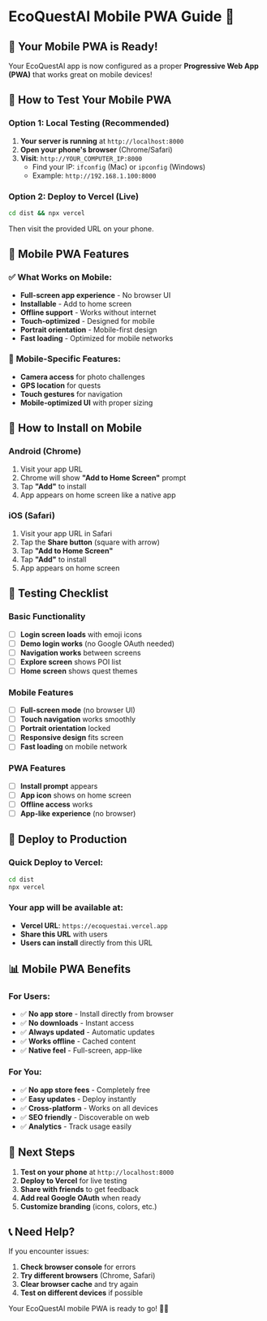 # EcoQuestAI Mobile PWA Guide 📱

## 🎉 Your Mobile PWA is Ready!

Your EcoQuestAI app is now configured as a proper **Progressive Web App (PWA)** that works great on mobile devices!

## 📱 **How to Test Your Mobile PWA**

### **Option 1: Local Testing (Recommended)**
1. **Your server is running** at `http://localhost:8000`
2. **Open your phone's browser** (Chrome/Safari)
3. **Visit**: `http://YOUR_COMPUTER_IP:8000`
   - Find your IP: `ifconfig` (Mac) or `ipconfig` (Windows)
   - Example: `http://192.168.1.100:8000`

### **Option 2: Deploy to Vercel (Live)**
```bash
cd dist && npx vercel
```
Then visit the provided URL on your phone.

## 📲 **Mobile PWA Features**

### ✅ **What Works on Mobile:**
- **Full-screen app experience** - No browser UI
- **Installable** - Add to home screen
- **Offline support** - Works without internet
- **Touch-optimized** - Designed for mobile
- **Portrait orientation** - Mobile-first design
- **Fast loading** - Optimized for mobile networks

### 🎯 **Mobile-Specific Features:**
- **Camera access** for photo challenges
- **GPS location** for quests
- **Touch gestures** for navigation
- **Mobile-optimized UI** with proper sizing

## 📱 **How to Install on Mobile**

### **Android (Chrome)**
1. Visit your app URL
2. Chrome will show **"Add to Home Screen"** prompt
3. Tap **"Add"** to install
4. App appears on home screen like a native app

### **iOS (Safari)**
1. Visit your app URL in Safari
2. Tap the **Share button** (square with arrow)
3. Tap **"Add to Home Screen"**
4. Tap **"Add"** to install
5. App appears on home screen

## 🧪 **Testing Checklist**

### **Basic Functionality**
- [ ] **Login screen loads** with emoji icons
- [ ] **Demo login works** (no Google OAuth needed)
- [ ] **Navigation works** between screens
- [ ] **Explore screen** shows POI list
- [ ] **Home screen** shows quest themes

### **Mobile Features**
- [ ] **Full-screen mode** (no browser UI)
- [ ] **Touch navigation** works smoothly
- [ ] **Portrait orientation** locked
- [ ] **Responsive design** fits screen
- [ ] **Fast loading** on mobile network

### **PWA Features**
- [ ] **Install prompt** appears
- [ ] **App icon** shows on home screen
- [ ] **Offline access** works
- [ ] **App-like experience** (no browser)

## 🚀 **Deploy to Production**

### **Quick Deploy to Vercel:**
```bash
cd dist
npx vercel
```

### **Your app will be available at:**
- **Vercel URL**: `https://ecoquestai.vercel.app`
- **Share this URL** with users
- **Users can install** directly from this URL

## 📊 **Mobile PWA Benefits**

### **For Users:**
- ✅ **No app store** - Install directly from browser
- ✅ **No downloads** - Instant access
- ✅ **Always updated** - Automatic updates
- ✅ **Works offline** - Cached content
- ✅ **Native feel** - Full-screen, app-like

### **For You:**
- ✅ **No app store fees** - Completely free
- ✅ **Easy updates** - Deploy instantly
- ✅ **Cross-platform** - Works on all devices
- ✅ **SEO friendly** - Discoverable on web
- ✅ **Analytics** - Track usage easily

## 🎯 **Next Steps**

1. **Test on your phone** at `http://localhost:8000`
2. **Deploy to Vercel** for live testing
3. **Share with friends** to get feedback
4. **Add real Google OAuth** when ready
5. **Customize branding** (icons, colors, etc.)

## 📞 **Need Help?**

If you encounter issues:
1. **Check browser console** for errors
2. **Try different browsers** (Chrome, Safari)
3. **Clear browser cache** and try again
4. **Test on different devices** if possible

Your EcoQuestAI mobile PWA is ready to go! 🚀📱 